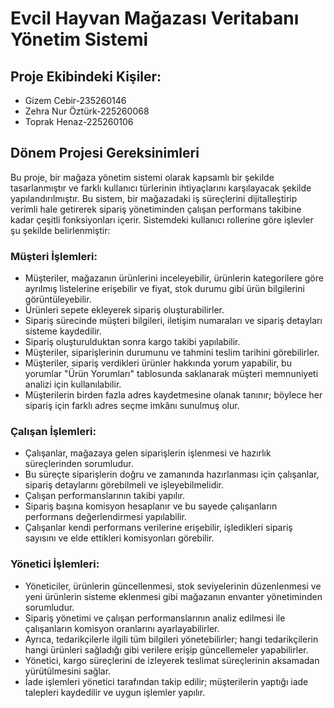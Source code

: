 # Evcil Hayvan Mağazası Veritabanı Yönetim Sistemi

## Proje Ekibindeki Kişiler:
- Gizem Cebir-235260146  
- Zehra Nur Öztürk-225260068  
- Toprak Henaz-225260106     

## Dönem Projesi Gereksinimleri

Bu proje, bir mağaza yönetim sistemi olarak kapsamlı bir şekilde tasarlanmıştır ve farklı kullanıcı türlerinin ihtiyaçlarını karşılayacak şekilde yapılandırılmıştır. Bu sistem, bir mağazadaki iş süreçlerini dijitalleştirip verimli hale getirerek sipariş yönetiminden çalışan performans takibine kadar çeşitli fonksiyonları içerir. Sistemdeki kullanıcı rollerine göre işlevler şu şekilde belirlenmiştir:

### Müşteri İşlemleri:

- Müşteriler, mağazanın ürünlerini inceleyebilir, ürünlerin kategorilere göre ayrılmış listelerine erişebilir ve fiyat, stok durumu gibi ürün bilgilerini görüntüleyebilir.
- Ürünleri sepete ekleyerek sipariş oluşturabilirler.
- Sipariş sürecinde müşteri bilgileri, iletişim numaraları ve sipariş detayları sisteme kaydedilir.
- Sipariş oluşturulduktan sonra kargo takibi yapılabilir.
- Müşteriler, siparişlerinin durumunu ve tahmini teslim tarihini görebilirler.
- Müşteriler, sipariş verdikleri ürünler hakkında yorum yapabilir, bu yorumlar "Ürün Yorumları" tablosunda saklanarak müşteri memnuniyeti analizi için kullanılabilir.
- Müşterilerin birden fazla adres kaydetmesine olanak tanınır; böylece her sipariş için farklı adres seçme imkânı sunulmuş olur.

### Çalışan İşlemleri:

- Çalışanlar, mağazaya gelen siparişlerin işlenmesi ve hazırlık süreçlerinden sorumludur.
- Bu süreçte siparişlerin doğru ve zamanında hazırlanması için çalışanlar, sipariş detaylarını görebilmeli ve işleyebilmelidir.
- Çalışan performanslarının takibi yapılır.
-  Sipariş başına komisyon hesaplanır ve bu sayede çalışanların performans değerlendirmesi yapılabilir.
-  Çalışanlar kendi performans verilerine erişebilir, işledikleri sipariş sayısını ve elde ettikleri komisyonları görebilir.

### Yönetici İşlemleri:

- Yöneticiler, ürünlerin güncellenmesi, stok seviyelerinin düzenlenmesi ve yeni ürünlerin sisteme eklenmesi gibi mağazanın envanter yönetiminden sorumludur.
- Sipariş yönetimi ve çalışan performanslarının analiz edilmesi ile çalışanların komisyon oranlarını ayarlayabilirler.
- Ayrıca, tedarikçilerle ilgili tüm bilgileri yönetebilirler; hangi tedarikçilerin hangi ürünleri sağladığı gibi verilere erişip güncellemeler yapabilirler.
- Yönetici, kargo süreçlerini de izleyerek teslimat süreçlerinin aksamadan yürütülmesini sağlar.
- İade işlemleri yönetici tarafından takip edilir; müşterilerin yaptığı iade talepleri kaydedilir ve uygun işlemler yapılır.



